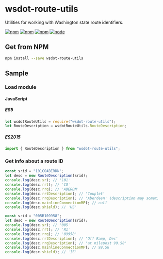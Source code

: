 # wsdot-route-utils

Utilities for working with Washington state route identifiers.

[![npm](https://img.shields.io/npm/l/wsdot-route-utils.svg?maxAge=2592000)](http://unlicense.org)
[![npm](https://img.shields.io/npm/v/wsdot-route-utils.svg?maxAge=2592000)](https://www.npmjs.com/package/wsdot-route-utils)
[![npm](https://img.shields.io/npm/dm/wsdot-route-utils.svg?maxAge=2592000)](https://www.npmjs.com/package/wsdot-route-utils)
[![node](https://img.shields.io/node/v/wsdot-route-utils.svg?maxAge=2592000)](https://www.npmjs.com/package/wsdot-route-utils)

## Get from NPM

```bash
npm install --save wsdot-route-utils
```

## Sample

### Load module

#### JavaScript

##### ES5

```javascript
let wsdotRouteUtils = require("wsdot-route-utils");
let RouteDescription = wsdotRouteUtils.RouteDescription;
```

##### ES2015

```javascript
import { RouteDescription } from "wsdot-route-utils";
```

### Get info about a route ID

```javascript
const srid = "101COABERDN";
let desc = new RouteDescription(srid);
console.log(desc.sr); // '101'
console.log(desc.rrt); // 'CO'
console.log(desc.rrq); // 'ABERDN'
console.log(desc.rrtDescription); // 'Couplet'
console.log(desc.rrqDescription); // 'Aberdeen' (description may sometimes be just the same as `rrq`).
console.log(desc.mainlineConnectionMP); // null
console.log(desc.shield); // 'US'
```

```javascript
const srid = "005R109958";
let desc = new RouteDescription(srid);
console.log(desc.sr); // '005'
console.log(desc.rrt); // 'R1'
console.log(desc.rrq); // '09958'
console.log(desc.rrtDescription); // 'Off Ramp, Dec'
console.log(desc.rrqDescription); // 'at milepost 99.58'
console.log(desc.mainlineConnectionMP); // 99.58
console.log(desc.shield); // 'IS'
```
